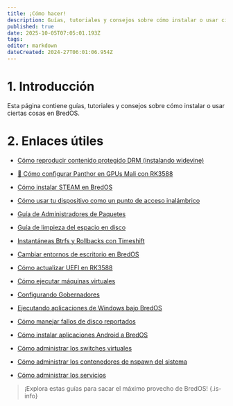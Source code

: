 ```yaml
---
title: ¡Cómo hacer!
description: Guías, tutoriales y consejos sobre cómo instalar o usar ciertas cosas en BredOS
published: true
date: 2025-10-05T07:05:01.193Z
tags:
editor: markdown
dateCreated: 2024-27T06:01:06.954Z
---
```


# 1. Introducción

Esta página contiene guías, tutoriales y consejos sobre cómo instalar o usar ciertas cosas en BredOS.

# 2. Enlaces útiles

- [Cómo reproducir contenido protegido DRM (instalando widevine)](/how-to/widevine-watch-drm-content)

- [🐾 Cómo configurar Panthor en GPUs Mali con RK3588](/es/how-to/how-to-setup-panthor)

- [Cómo instalar STEAM en BredOS](/how-to/how-to-install-steam)

- [Cómo usar tu dispositivo como un punto de acceso inalámbrico](/how-to/how-to-use-your-device-as-ap)

- [Guía de Administradores de Paquetes](/how-to/package-management)

- [Guía de limpieza del espacio en disco](/how-to/free-space-up)

- [Instantáneas Btrfs y Rollbacks con Timeshift](/how-to/timeshift-system-snapshots-and-rollbacks-on-btrfs)

- [Cambiar entornos de escritorio en BredOS](/how-to/switch-desktop-environments)

- [Cómo actualizar UEFI en RK3588](/how-to/update-uefi-rk3588)

- [Cómo ejecutar máquinas virtuales](/how-to/run-vms)

- [Configurando Gobernadores](/how-to/govctl)

- [Ejecutando aplicaciones de Windows bajo BredOS](/how-to/proton-run)

- [Cómo manejar fallos de disco reportados](/how-to/disk-failure)

- [Cómo instalar aplicaciones Android a BredOS](/how-to/waydroid)

- [Cómo administrar los switches virtuales](/how-to/open-vswitch)

- [Cómo administrar los contenedores de nspawn del sistema](/how-to/systemd-nspawn)

- [Cómo administrar los servicios](/how-to/manage-services)

> ¡Explora estas guías para sacar el máximo provecho de BredOS!
> {.is-info}
